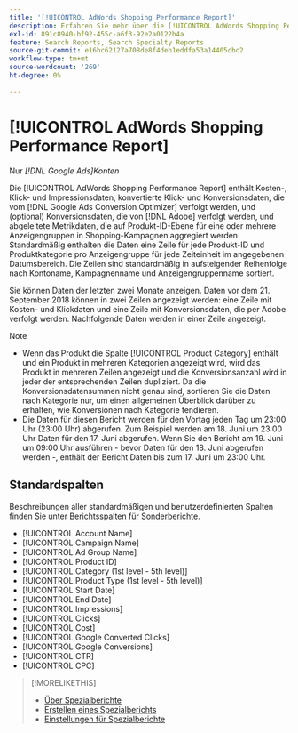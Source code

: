 ```yaml
---
title: '[!UICONTROL AdWords Shopping Performance Report]'
description: Erfahren Sie mehr über die [!UICONTROL AdWords Shopping Performance Report].
exl-id: 891c8940-bf92-455c-a6f3-92e2a0122b4a
feature: Search Reports, Search Specialty Reports
source-git-commit: e16bc62127a708de8f4deb1eddfa53a14405cbc2
workflow-type: tm+mt
source-wordcount: '269'
ht-degree: 0%

---
```


# [!UICONTROL AdWords Shopping Performance Report]

Nur *[!DNL Google Ads]Konten*

Die [!UICONTROL AdWords Shopping Performance Report] enthält Kosten-, Klick- und Impressionsdaten, konvertierte Klick- und Konversionsdaten, die vom [!DNL Google Ads Conversion Optimizer] verfolgt werden, und (optional) Konversionsdaten, die von [!DNL Adobe] verfolgt werden, und abgeleitete Metrikdaten, die auf Produkt-ID-Ebene für eine oder mehrere Anzeigengruppen in Shopping-Kampagnen aggregiert werden. Standardmäßig enthalten die Daten eine Zeile für jede Produkt-ID und Produktkategorie pro Anzeigengruppe für jede Zeiteinheit im angegebenen Datumsbereich. Die Zeilen sind standardmäßig in aufsteigender Reihenfolge nach Kontoname, Kampagnenname und Anzeigengruppenname sortiert.

Sie können Daten der letzten zwei Monate anzeigen. Daten vor dem 21. September 2018 können in zwei Zeilen angezeigt werden: eine Zeile mit Kosten- und Klickdaten und eine Zeile mit Konversionsdaten, die per Adobe verfolgt werden. Nachfolgende Daten werden in einer Zeile angezeigt.

>[!NOTE]
>
>* Wenn das Produkt die Spalte [!UICONTROL Product Category] enthält und ein Produkt in mehreren Kategorien angezeigt wird, wird das Produkt in mehreren Zeilen angezeigt und die Konversionsanzahl wird in jeder der entsprechenden Zeilen dupliziert. Da die Konversionsdatensummen nicht genau sind, sortieren Sie die Daten nach Kategorie nur, um einen allgemeinen Überblick darüber zu erhalten, wie Konversionen nach Kategorie tendieren.
>* Die Daten für diesen Bericht werden für den Vortag jeden Tag um 23:00 Uhr (23:00 Uhr) abgerufen. Zum Beispiel werden am 18. Juni um 23:00 Uhr Daten für den 17. Juni abgerufen. Wenn Sie den Bericht am 19. Juni um 09:00 Uhr ausführen - bevor Daten für den 18. Juni abgerufen werden -, enthält der Bericht Daten bis zum 17. Juni um 23:00 Uhr.

## Standardspalten

Beschreibungen aller standardmäßigen und benutzerdefinierten Spalten finden Sie unter [Berichtsspalten für Sonderberichte](specialty-report-columns.md).

* [!UICONTROL Account Name]
* [!UICONTROL Campaign Name]
* [!UICONTROL Ad Group Name]
* [!UICONTROL Product ID]
* [!UICONTROL Category (1st level - 5th level)]
* [!UICONTROL Product Type (1st level - 5th level)]
* [!UICONTROL Start Date]
* [!UICONTROL End Date]
* [!UICONTROL Impressions]
* [!UICONTROL Clicks]
* [!UICONTROL Cost]
* [!UICONTROL Google Converted Clicks]
* [!UICONTROL Google Conversions]
* [!UICONTROL CTR]
* [!UICONTROL CPC]

>[!MORELIKETHIS]
>
>* [Über Spezialberichte](specialty-report-about.md)
>* [Erstellen eines Spezialberichts](specialty-report-generate.md)
>* [Einstellungen für Spezialberichte](specialty-report-settings.md)
